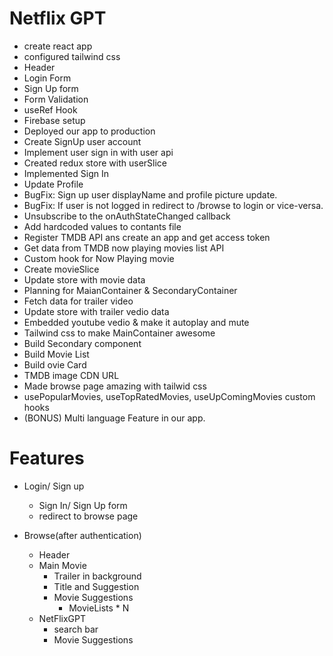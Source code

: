 # Netflix GPT 

- create react app
- configured tailwind css 
- Header
- Login Form
- Sign Up form
- Form Validation
- useRef Hook   
- Firebase setup
- Deployed our app to production 
- Create SignUp user account
- Implement user sign in with user api
- Created redux store with userSlice 
- Implemented Sign In
- Update Profile
- BugFix: Sign up user displayName and profile picture update.
- BugFix: If user is not logged in redirect to /browse to login or vice-versa.
- Unsubscribe to the onAuthStateChanged callback
- Add hardcoded values to contants file
- Register TMDB API ans create an app and get access token
- Get data from TMDB now playing movies list API
- Custom hook for Now Playing movie
- Create movieSlice
- Update store with movie data 
- Planning for MaianContainer & SecondaryContainer
- Fetch data for trailer video
- Update store with trailer vedio data
- Embedded youtube vedio & make it autoplay and mute
- Tailwind css to make MainContainer awesome 
- Build Secondary component
- Build Movie List
- Build ovie Card
- TMDB image CDN URL 
- Made browse page amazing with tailwid css
- usePopularMovies, useTopRatedMovies, useUpComingMovies custom hooks
- (BONUS) Multi language Feature in our app.



# Features

- Login/ Sign up
    - Sign In/ Sign Up form
    - redirect to browse page

- Browse(after authentication)
    - Header
    - Main Movie 
        - Trailer in background
        - Title and Suggestion
        - Movie Suggestions 
            - MovieLists * N
    - NetFlixGPT
        - search bar
        - Movie Suggestions
